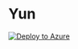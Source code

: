 # Yun
[![Deploy to Azure](http://azuredeploy.net/deploybutton.png)](https://Fraw.githubusercontent.com/Azure/azure-quickstart-templates/master/201-vmss-linux-nat/azuredeploy.json)
